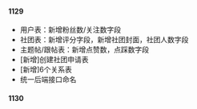 #### 1129

* 用户表：新增粉丝数/关注数字段
* 社团表：新增评分字段，新增社团封面，社团人数字段
* 主题帖/跟帖表：新增点赞数，点踩数字段
* [新增]创建社团申请表
* [新增]6个关系表
* 统一后端接口命名

#### 1130
